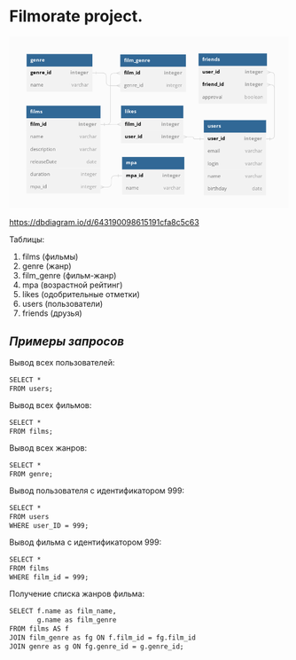 # Filmorate project.


![](src/main/resources/ER-diagram.png "ER диаграмма")

https://dbdiagram.io/d/643190098615191cfa8c5c63



Таблицы:
1. films (фильмы)
2. genre (жанр)
3. film_genre (фильм-жанр)
4. mpa (возрастной рейтинг)
5. likes (одобрительные отметки)
6. users (пользователи)
7. friends (друзья)


## ***Примеры запросов***

Вывод всех пользователей:
```
SELECT *
FROM users;
```

Вывод всех фильмов:
```
SELECT *
FROM films;
```
Вывод всех жанров:
```
SELECT *
FROM genre;
```
Вывод пользователя c идентификатором 999:
```
SELECT *
FROM users
WHERE user_ID = 999;
```
Вывод фильма c идентификатором 999:
```
SELECT *
FROM films
WHERE film_id = 999;
```
Получение списка жанров фильма:
```
SELECT f.name as film_name,
       g.name as film_genre
FROM films AS f
JOIN film_genre as fg ON f.film_id = fg.film_id
JOIN genre as g ON fg.genre_id = g.genre_id;
```